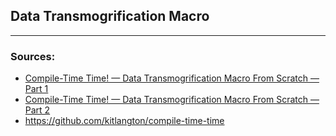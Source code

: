 ## Data Transmogrification Macro
___
### Sources:
- [Compile-Time Time! — Data Transmogrification Macro From Scratch — Part 1](https://youtu.be/h9hCm7GRbfE?si=mxgxAmDGStKtjhvE)
- [Compile-Time Time! — Data Transmogrification Macro From Scratch — Part 2](https://youtu.be/w7pzqHXGnf8?si=YG64RtrCocIe0SRR)
- https://github.com/kitlangton/compile-time-time
